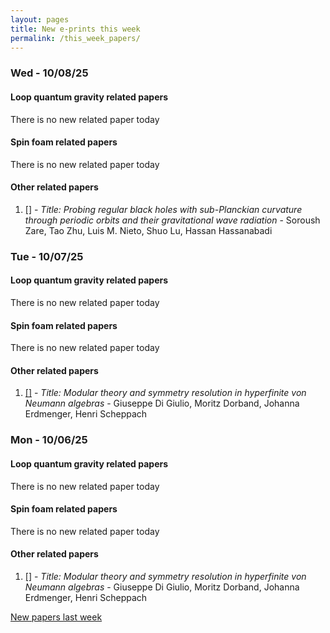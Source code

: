 ```yaml
---
layout: pages
title: New e-prints this week
permalink: /this_week_papers/
---
```




### Wed - 10/08/25

#### Loop quantum gravity related papers

There is no new related paper today 

#### Spin foam related papers

There is no new related paper today 



#### Other related papers

1. [[]](https://arxiv.org/abs/) - *Title:
          Probing regular black holes with sub-Planckian curvature through periodic orbits and their gravitational wave radiation* - Soroush Zare, Tao Zhu, Luis M. Nieto, Shuo Lu, Hassan Hassanabadi



### Tue - 10/07/25

#### Loop quantum gravity related papers

There is no new related paper today 

#### Spin foam related papers

There is no new related paper today 



#### Other related papers

1. [[]](https://arxiv.org/abs/) - *Title:
          Modular theory and symmetry resolution in hyperfinite von Neumann algebras* - Giuseppe Di Giulio, Moritz Dorband, Johanna Erdmenger, Henri Scheppach



### Mon - 10/06/25

#### Loop quantum gravity related papers

There is no new related paper today 

#### Spin foam related papers

There is no new related paper today 



#### Other related papers

1. [[]](https://arxiv.org/abs/) - *Title:
          Modular theory and symmetry resolution in hyperfinite von Neumann algebras* - Giuseppe Di Giulio, Moritz Dorband, Johanna Erdmenger, Henri Scheppach






[New papers last week]({{site.url}}/archived/weekly/pre-prints/2025/10/06/archived_weekly_papers.html)